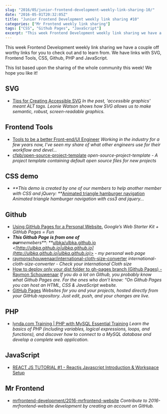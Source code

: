 ```yaml
---
slug: "2016/05/junior-frontend-development-weekly-link-sharing-10/"
date: "2016-05-01T20:32:05Z"
title: "Junior Frontend Development weekly link sharing #10"
categories: ["Mr Frontend weekly link sharing"]
tags: ["CSS", "Github Pages", "JavaScript"]
excerpt: "This week Frontend Development weekly link sharing we have a couple off worthy links for you to che..."
---
```


This week Frontend Development weekly link sharing we have a couple off worthy links for you to check out and to learn from. We have links with SVG, Frontend Tools, CSS, Github, PHP and JavaScript.

This list based upon the sharing of the whole community this week! We hope you like it!

## SVG

* [Tips for Creating Accessible SVG](http://www.sitepoint.com/tips-accessible-svg/ "Tips for Creating Accessible SVG") _In the past, 'accessible graphics' meant ALT tags. Leonie Watson shows how SVG allows us to make semantic, robust, screen-readable graphics._

## Frontend Tools

* [Tools to be a better Front-end/UI Engineer](https://medium.com/@kirbdee/tools-to-be-a-better-front-end-ui-engineer-175e2db227e7?source=linkShare-2d2dc3be7649-1461696338 "Tools to be a better Front-end/UI Engineer") _Working in the industry for a few years now, I’ve seen my share of what other engineers use for their workflow and devel…_
* [cfpb/open-source-project-template](https://github.com/cfpb/open-source-project-template/blob/master/opensource-checklist.md "cfpb/open-source-project-template") _open-source-project-template - A project template containing default open source files for new projects_

## CSS demo

* _**This demo is created by one of our members to help another member with CSS and jQuery: **_[Animated triangle hamburger navigation](http://codepen.io/helloflow/pen/eZPEMG "Animated triangle hamburger navigation") _Animated triangle hamburger navigation with css3 and jquery..._

## Github

* [Using GitHub Pages for a Personal Website.](https://medium.com/@jeff_blaisdell/using-github-pages-for-a-personal-website-cdcbbdd8e28#.vxvnuwnqu "Using GitHub Pages for a Personal Website.") _Google’s Web Starter Kit + GitHub Pages = Fun_
* _**This Github Page is from one of our**_memebers_**: **_[ulbka/ulbka.github.io](https://github.com/ulbka/ulbka.github.io "ulbka/ulbka.github.io") _<[http://ulbka.github.io|ulbka.github.io](http://ulbka.github.io|ulbka.github.io)> - my personal web page_
* [raymonschouwenaar/international-cloth-size-converter](https://github.com/raymonschouwenaar/international-cloth-size-converter "raymonschouwenaar/international-cloth-size-converter") _international-cloth-size-converter - Check your international Cloth size_
* [How to deploy only your dist folder to gh-pages branch (Github Pages) - Raymon Schouwenaar](http://www.raymonschouwenaar.nl/deploy-dist-folder-gh-pages-branch-github-pages/ "How to deploy only your dist folder to gh-pages branch (Github Pages) - Raymon Schouwenaar") _If you do a lot on Github, you probably know what Github Pages are. For the ones who don’t know: “On Github Pages you can host an HTML, CSS & JavaScript website._
* [GitHub Pages](https://pages.github.com/ "GitHub Pages") _Websites for you and your projects, hosted directly from your GitHub repository. Just edit, push, and your changes are live._

## PHP

* [lynda.com Training | PHP with MySQL Essential Training](https://www.lynda.com/MySQL-tutorials/PHP-MySQL-Essential-Training/119003-2.html "lynda.com Training | PHP with MySQL Essential Training") _Learn the basics of PHP (including variables, logical expressions, loops, and functions), and discover how to connect to a MySQL database and develop a complete web application._

## JavaScript

* [REACT JS TUTORIAL #1 - Reactjs Javascript Introduction & Workspace Setup](https://www.youtube.com/watch?v=MhkGQAoc7bc "REACT JS TUTORIAL #1 - Reactjs Javascript Introduction & Workspace Setup")

## Mr Frontend

* [mrfrontend-development/2016-mrfrontend-website](https://github.com/mrfrontend-development/2016-mrfrontend-website "mrfrontend-development/2016-mrfrontend-website") _Contribute to 2016-mrfrontend-website development by creating an account on GitHub._